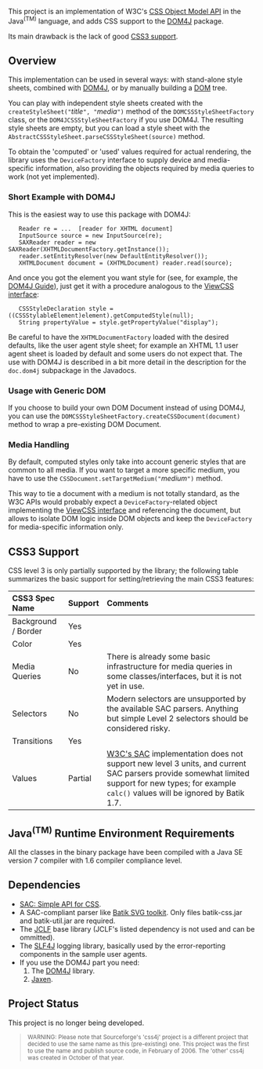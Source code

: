 This project is an implementation of W3C's [CSS Object Model API](http://www.w3.org/TR/DOM-Level-2-Style/css.html) in the Java<sup>(TM)</sup> language, and adds CSS support to the [DOM4J](http://dom4j.sourceforge.net/) package.

Its main drawback is the lack of good [CSS3 support](#CSS3_Support.md).

## Overview ##
This implementation can be used in several ways: with stand-alone style sheets, combined with [DOM4J](http://dom4j.sourceforge.net/), or by manually building a [DOM](http://www.w3.org/DOM/) tree.

You can play with independent style sheets created with the `createStyleSheet("`_title_`", "`_media_`")` method of the `DOMCSSStyleSheetFactory` class, or the `DOM4JCSSStyleSheetFactory` if you use DOM4J. The resulting style sheets are empty, but you can load a style sheet with the `AbstractCSSStyleSheet.parseCSSStyleSheet(source)` method.

To obtain the 'computed' or 'used' values required for actual rendering, the library uses the `DeviceFactory` interface to supply device and media-specific information, also providing the objects required by media queries to work (not yet implemented).

### Short Example with DOM4J ###
This is the easiest way to use this package with DOM4J:
```
   Reader re = ...  [reader for XHTML document]
   InputSource source = new InputSource(re);
   SAXReader reader = new SAXReader(XHTMLDocumentFactory.getInstance());
   reader.setEntityResolver(new DefaultEntityResolver());
   XHTMLDocument document = (XHTMLDocument) reader.read(source);
```
And once you got the element you want style for (see, for example, the [DOM4J Guide](http://dom4j.sourceforge.net/dom4j-1.6.1/guide.html)), just get it with a procedure analogous to the [ViewCSS interface](http://www.w3.org/TR/DOM-Level-2-Style/java-binding.html#org.w3c.dom.css.ViewCSS):
```
   CSSStyleDeclaration style = ((CSSStylableElement)element).getComputedStyle(null);
   String propertyValue = style.getPropertyValue("display");
```
Be careful to have the `XHTMLDocumentFactory` loaded with the desired defaults, like the user agent style sheet; for example an XHTML 1.1 user agent sheet is loaded by default and some users do not expect that. The use with DOM4J is described in a bit more detail in the description for the `doc.dom4j` subpackage in the Javadocs.

### Usage with Generic DOM ###
If you choose to build your own DOM Document instead of using DOM4J, you can use the `DOMCSSStyleSheetFactory.createCSSDocument(document)` method to wrap a pre-existing DOM Document.

### Media Handling ###
By default, computed styles only take into account generic styles that are common to all media. If you want to target a more specific medium, you have to use the `CSSDocument.setTargetMedium("`_medium_`")` method.

This way to tie a document with a medium is not totally standard, as the W3C APIs would probably expect a `DeviceFactory`-related object implementing the [ViewCSS interface](http://www.w3.org/TR/DOM-Level-2-Style/java-binding.html#org.w3c.dom.css.ViewCSS) and referencing the document, but allows to isolate DOM logic inside DOM objects and keep the `DeviceFactory` for media-specific information only.

## CSS3 Support ##
CSS level 3 is only partially supported by the library; the following table summarizes the basic support for setting/retrieving the main CSS3 features:

| **CSS3 Spec Name** | **Support** | **Comments** |
|:-------------------|:------------|:-------------|
| Background / Border | Yes         |              |
| Color              | Yes         |              |
| Media Queries      | No          | There is already some basic infrastructure for media queries in some classes/interfaces, but it is not yet in use. |
| Selectors          | No          | Modern selectors are unsupported by the available SAC parsers. Anything but simple Level 2 selectors should be considered risky. |
| Transitions        | Yes         |              |
| Values             | Partial     | [W3C's SAC](http://www.w3.org/Style/CSS/SAC/) implementation does not support new level 3 units, and current SAC parsers provide somewhat limited support for new types; for example `calc()` values will be ignored by Batik 1.7. |

## Java<sup>(TM)</sup> Runtime Environment Requirements ##
All the classes in the binary package have been compiled with a Java SE version 7 compiler with 1.6 compiler compliance level.

## Dependencies ##
  * [SAC: Simple API for CSS](http://www.w3.org/Style/CSS/SAC/).
  * A SAC-compliant parser like [Batik SVG toolkit](http://xml.apache.org/batik/). Only files batik-css.jar and batik-util.jar are required.
  * The [JCLF](http://sourceforge.net/projects/jclf/) base library (JCLF's listed dependency is not used and can be ommitted).
  * The [SLF4J](http://www.slf4j.org/) logging library, basically used by the error-reporting components in the sample user agents.
  * If you use the DOM4J part you need:
    1. The [DOM4J](http://dom4j.sourceforge.net/) library.
    1. [Jaxen](http://jaxen.codehaus.org/).

## Project Status ##
This project is no longer being developed.

> <sub>WARNING: Please note that Sourceforge's 'css4j' project is a different project that decided to use the same name as this (pre-existing) one. This project was the first to use the name and publish source code, in February of 2006. The 'other' css4j was created in October of that year.</sub>